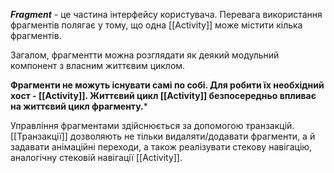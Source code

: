 ***Fragment*** - це частина інтерфейсу користувача. Перевага використання фрагментів полягає у тому, що одна [[Activity]] може містити кілька фрагментів.

Загалом, фрагментти можна розглядати як деякий модульний компонент з власним життєвим циклом.

**Фрагменти не можуть існувати самі по собі. Для робити їх необхідний хост - [[Activity]]. Життєвий цикл [[Activity]] безпосередньо впливає на життєвий цикл фрагменту.***

Управління фрагментами здійснюється за допомогою транзакцій. [[Транзакції]] дозволяють не тільки видаляти/додавати фрагменти, а й задавати анімаційні переходи, а також реалізувати стекову навігацію, аналогічну стековій навігації [[Activity]]. 